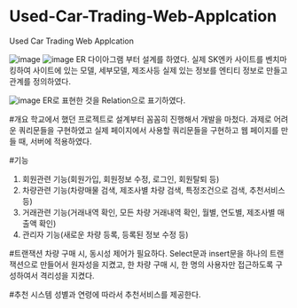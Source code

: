 # Used-Car-Trading-Web-Applcation
Used Car Trading Web Applcation

![image](https://user-images.githubusercontent.com/47056984/111028415-d535b080-8439-11eb-8436-4fe5983b8a8a.png)
![image](https://user-images.githubusercontent.com/47056984/111028563-c4d20580-843a-11eb-94c4-91143c5cf14c.png)
ER 다이아그램 부터 설계를 하였다. 실제 SK엔카 사이트를 벤치마킹하여 사이트에 있는 모델, 세부모델, 제조사등 실제 있는 정보를 엔티티 정보로 만들고 관계를 정의하였다.

![image](https://user-images.githubusercontent.com/47056984/111028569-ce5b6d80-843a-11eb-957a-7c9c0e23602e.png)
ER로 표현한 것을 Relation으로 표기하였다.

#개요
학교에서 했던 프로젝트로 설계부터 꼼꼼히 진행해서 개발을 마첬다.
과제로 어려운 쿼리문들을 구현하였고 실제 페이지에서 사용할 쿼리문들을 구현하고 웹 페이지를 만들 때, 서버에 적용하였다.

#기능
1. 회원관련 기능(회원가입, 회원정보 수정, 로그인, 회원탈퇴 등)
2. 차량관련 기능(차량매물 검색, 제조사별 차량 검색, 특정조건으로 검색, 추천서비스 등)
3. 거래관련 기능(거래내역 확인, 모든 차량 거래내역 확인, 월별, 연도별, 제조사별 매출액 확인)
4. 관리자 기능(새로운 차량 등록, 등록된 정보 수정 등)

#트랜잭션
차량 구매 시, 동시성 제어가 필요하다. Select문과 insert문을 하나의 트랜잭션으로 만들어서 원자성을
지켰고, 한 차량 구매 시, 한 명의 사용자만 접근하도록 구성하여서 격리성을 지켰다.

#추천 시스템
성별과 연령에 따라서 추천서비스를 제공한다.




